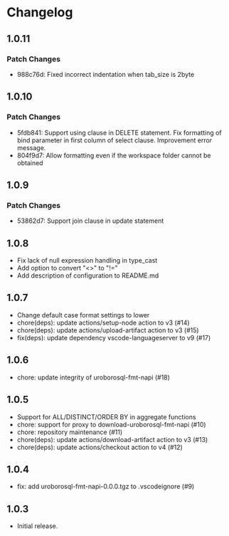 # Changelog

## 1.0.11

### Patch Changes

- 988c76d: Fixed incorrect indentation when tab_size is 2byte

## 1.0.10

### Patch Changes

- 5fdb841: Support using clause in DELETE statement. Fix formatting of bind parameter in first column of select clause. Improvement error message.
- 804f9d7: Allow formatting even if the workspace folder cannot be obtained

## 1.0.9

### Patch Changes

- 53862d7: Support join clause in update statement

## 1.0.8

- Fix lack of null expression handling in type_cast
- Add option to convert "<>" to "!="
- Add description of configuration to README.md

## 1.0.7

- Change default case format settings to lower
- chore(deps): update actions/setup-node action to v3 (#14)
- chore(deps): update actions/upload-artifact action to v3 (#15)
- fix(deps): update dependency vscode-languageserver to v9 (#17)

## 1.0.6

- chore: update integrity of uroborosql-fmt-napi (#18)

## 1.0.5

- Support for ALL/DISTINCT/ORDER BY in aggregate functions
- chore: support for proxy to download-uroborosql-fmt-napi (#10)
- chore: repository maintenance (#11)
- chore(deps): update actions/download-artifact action to v3 (#13)
- chore(deps): update actions/checkout action to v4 (#12)

## 1.0.4

- fix: add uroborosql-fmt-napi-0.0.0.tgz to .vscodeignore (#9)

## 1.0.3

- Initial release.
